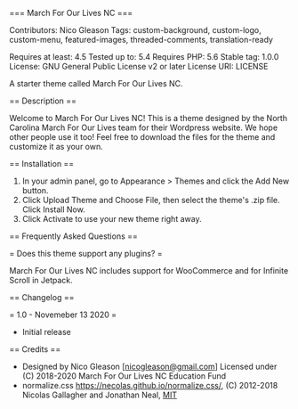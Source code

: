 === March For Our Lives NC ===

Contributors: Nico Gleason
Tags: custom-background, custom-logo, custom-menu, featured-images, threaded-comments, translation-ready

Requires at least: 4.5
Tested up to: 5.4
Requires PHP: 5.6
Stable tag: 1.0.0
License: GNU General Public License v2 or later
License URI: LICENSE

A starter theme called March For Our Lives NC.

== Description ==

Welcome to March For Our Lives NC! This is a theme designed by the North Carolina March For Our Lives team for their Wordpress website. We hope other people use it too! Feel free to download the files for the theme and customize it as your own.

== Installation ==

1. In your admin panel, go to Appearance > Themes and click the Add New button.
2. Click Upload Theme and Choose File, then select the theme's .zip file. Click Install Now.
3. Click Activate to use your new theme right away.

== Frequently Asked Questions ==

= Does this theme support any plugins? =

March For Our Lives NC includes support for WooCommerce and for Infinite Scroll in Jetpack.

== Changelog ==

= 1.0 - Novemeber 13 2020 =
* Initial release

== Credits ==

* Designed by Nico Gleason [nicogleason@gmail.com] Licensed under (C) 2018-2020 March For Our Lives NC Education Fund
* normalize.css https://necolas.github.io/normalize.css/, (C) 2012-2018 Nicolas Gallagher and Jonathan Neal, [MIT](https://opensource.org/licenses/MIT)
